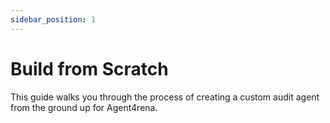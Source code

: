 ```yaml
---
sidebar_position: 1
---
```


# Build from Scratch

This guide walks you through the process of creating a custom audit agent from the ground up for Agent4rena.
